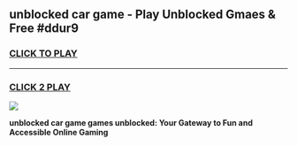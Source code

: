 
## unblocked car game - Play Unblocked Gmaes & Free #ddur9
<h3>
<a href="https://news.freeplayer.one?title=unblocked_car_game&ref=24F">CLICK TO PLAY</a></h3>
<hr>

<h3>
<a href="https://news.freeplayer.one?title=unblocked_car_game&ref=24F">CLICK 2 PLAY</a>
  
</h3>

<a href="https://news.freeplayer.one?title=unblocked_car_game&ref=24F/"><img src="https://clearcache.store/games.png"></a>


**unblocked car game games unblocked: Your Gateway to Fun and Accessible Online Gaming**
